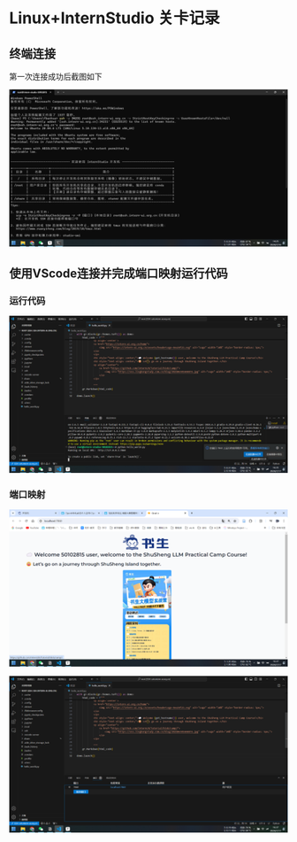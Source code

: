 # Linux+InternStudio 关卡记录

##  终端连接

第一次连接成功后截图如下

![image-20240716142516911](Linux/image-20240716142516911.png)

## 使用VScode连接并完成端口映射运行代码

### 运行代码

![image-20240717163621346](Linux/image-20240717163621346.png)

### 端口映射

![image-20240717163717155](Linux/image-20240717163717155.png)

![image-20240717163727047](Linux/image-20240717163727047.png)